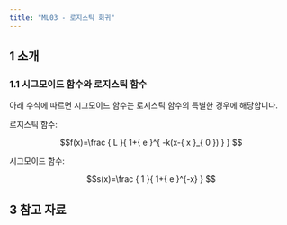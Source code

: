 ```yaml
---
title: "ML03 - 로지스틱 회귀"
---
```


## 1 소개

### 1.1 시그모이드 함수와 로지스틱 함수

아래 수식에 따르면 시그모이드 함수는 로지스틱 함수의 특별한 경우에 해당합니다.

로지스틱 함수:

$$f(x)=\frac { L }{ 1+{ e }^{ -k(x-{ x }_{ 0 }) } } $$

시그모이드 함수:

$$s(x)=\frac { 1 }{ 1+{ e }^{-x} } $$

## 3 참고 자료
